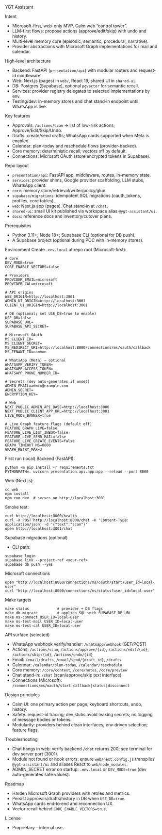 YGT Assistant

Intent

- Microsoft-first, web-only MVP. Calm web “control tower”.
- LLM-first flows: propose actions (approve/edit/skip) with undo and history.
- Multi-level memory core (episodic, semantic, procedural, narrative).
- Provider abstractions with Microsoft Graph implementations for mail and calendar.

High-level architecture

- Backend: FastAPI (`presentation/api`) with modular routers and request-id middleware.
- Web: Next.js (pages) in `web/`, React 19, shared UI in `shared-ui`.
- DB: Postgres (Supabase), optional `pgvector` for semantic recall.
- Services: provider registry delegates to selected implementations by env.
- Testing/dev: in-memory stores and chat stand‑in endpoint until WhatsApp is live.

Key features

- Approvals: `/actions/scan` → list of low-risk actions; Approve/Edit/Skip/Undo.
- Drafts: create/send drafts; WhatsApp cards supported when Meta is enabled.
- Calendar: plan-today and reschedule flows (provider-backed).
- Core memory: deterministic recall; vectors off by default.
- Connections: Microsoft OAuth (store encrypted tokens in Supabase).

Repo layout

- `presentation/api`: FastAPI app, middleware, routes, in-memory state.
- `services`: provider shims, Google provider scaffolding, LLM stubs, WhatsApp client.
- `core`: memory store/retrieval/writer/policy/glue.
- `supabase/migrations`: idempotent SQL migrations (oauth_tokens, profiles, core tables).
- `web`: Next.js app (pages). Chat stand‑in at `/chat`.
- `shared-ui`: small UI kit published via workspace alias `@ygt-assistant/ui`.
- `docs`: reference docs and inventory/cutover plans.

Prerequisites

- Python 3.11+; Node 18+; Supabase CLI (optional for DB push).
- A Supabase project (optional during POC with in‑memory stores).

Environment
Create `.env.local` at repo root (Microsoft-first):

```
# Core
DEV_MODE=true
CORE_ENABLE_VECTORS=false

# Providers
PROVIDER_EMAIL=microsoft
PROVIDER_CAL=microsoft

# API origins
WEB_ORIGIN=http://localhost:3001
ADMIN_UI_ORIGIN=http://localhost:3001
CLIENT_UI_ORIGIN=http://localhost:3001

# DB (optional; set USE_DB=true to enable)
USE_DB=false
SUPABASE_URL=
SUPABASE_API_SECRET=

# Microsoft OAuth
MS_CLIENT_ID=
MS_CLIENT_SECRET=
MS_REDIRECT_URI=http://localhost:8000/connections/ms/oauth/callback
MS_TENANT_ID=common

# WhatsApp (Meta) — optional
WHATSAPP_VERIFY_TOKEN=
WHATSAPP_ACCESS_TOKEN=
WHATSAPP_PHONE_NUMBER_ID=

# Secrets (dev auto-generates if unset)
ADMIN_EMAIL=admin@example.com
ADMIN_SECRET=
ENCRYPTION_KEY=

# Web
NEXT_PUBLIC_ADMIN_API_BASE=http://localhost:8000
NEXT_PUBLIC_CLIENT_APP_URL=http://localhost:3001
LIVE_MODE_BANNER=true

# Live Graph feature flags (default off)
FEATURE_GRAPH_LIVE=false
FEATURE_LIVE_LIST_INBOX=false
FEATURE_LIVE_SEND_MAIL=false
FEATURE_LIVE_CREATE_EVENTS=false
GRAPH_TIMEOUT_MS=8000
GRAPH_RETRY_MAX=3
```

First run (local)
Backend (FastAPI):

```
python -m pip install -r requirements.txt
PYTHONPATH=. uvicorn presentation.api.app:app --reload --port 8000
```

Web (Next.js):

```
cd web
npm install
npm run dev  # serves on http://localhost:3001
```

Smoke test:

```
curl http://localhost:8000/health
curl -X POST http://localhost:8000/chat -H 'Content-Type: application/json' -d '{"text":"scan"}'
open http://localhost:3001/chat
```

Supabase migrations (optional)

- CLI path:

```
supabase login
supabase link --project-ref <your-ref>
supabase db push --yes
```

Microsoft connections

```
open "http://localhost:8000/connections/ms/oauth/start?user_id=local-user"
curl "http://localhost:8000/connections/ms/status?user_id=local-user"
```

Make targets

```
make status             # provider + DB flags
make db-migrate         # applies SQL with SUPABASE_DB_URL
make ms-connect USER_ID=local-user
make ms-test-mail USER_ID=local-user
make ms-test-cal USER_ID=local-user
```

API surface (selected)

- WhatsApp webhook verify/handler: `/whatsapp/webhook` (GET/POST)
- Actions: `/actions/scan`, `/actions/approve/{id}`, `/actions/edit/{id}`, `/actions/skip/{id}`, `/actions/undo/{id}`
- Email: `/email/drafts`, `/email/send/{draft_id}`, `/drafts`
- Calendar: `/calendar/plan-today`, `/calendar/reschedule`
- Core memory: `/core/context`, `/core/notes`, `/core/preview`
- Chat stand‑in: `/chat` (scan/approve/skip text interface)
- Connections (Microsoft): `/connections/ms/oauth/start|callback|status|disconnect`

Design principles

- Calm UI: one primary action per page, keyboard shortcuts, undo, history.
- Safety: request-id tracing; dev stubs avoid leaking secrets; no logging of message bodies or tokens.
- Modularity: providers behind clean interfaces; env‑driven selection; feature flags.

Troubleshooting

- Chat hangs in web: verify backend `/chat` returns 200; see terminal for dev server port (3001).
- Module not found or hook errors: ensure `web/next.config.js` transpiles `@ygt-assistant/ui` and aliases React to `web/node_modules`.
- ADMIN_SECRET error on startup: `.env.local` or `DEV_MODE=true` (dev auto-generates safe values).

Roadmap

- Harden Microsoft Graph providers with retries and metrics.
- Persist approvals/drafts/history in DB when `USE_DB=true`.
- WhatsApp cards end‑to‑end and reconnection UX.
- Vector recall behind `CORE_ENABLE_VECTORS=true`.

License

- Proprietary – internal use.
